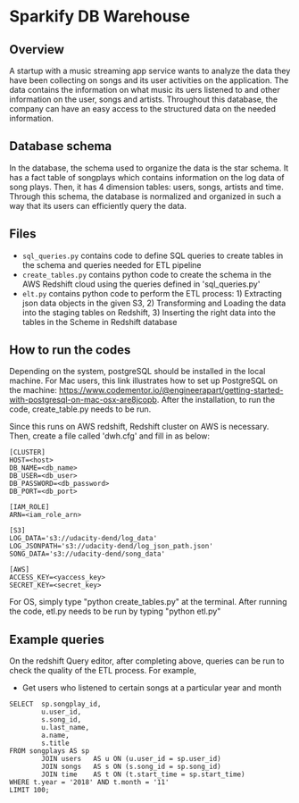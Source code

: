 # Sparkify DB Warehouse

## Overview
A startup with a music streaming app service wants to analyze the data they have been collecting on 
songs and its user activities on the application. 
The data contains the information on what music its uers listened to and other information on the user, songs and artists.
Throughout this database, the company can have an easy access to the structured data on the needed information. 

## Database schema

In the database, the schema used to organize the data is the star schema. It has a fact table of songplays which contains information on the log data of song plays.
Then, it has 4 dimension tables: users, songs, artists and time.
Through this schema, the database is normalized and organized in such a way that its users can efficiently query the data.

## Files
* `sql_queries.py` contains code to define SQL queries to create tables in the schema and queries needed for ETL pipeline
* `create_tables.py` contains python code to create the schema in the AWS Redshift cloud using the queries defined in 'sql_queries.py'
* `elt.py` contains python code to perform the ETL process: 1) Extracting json data objects in the given S3, 2) Transforming and Loading the data into the staging tables on Redshift, 3) Inserting the right data into the tables in the Scheme in Redshift database


## How to run the codes

Depending on the system, postgreSQL should be installed in the local machine. For Mac users, this link illustrates how to set up PostgreSQL on the machine: https://www.codementor.io/@engineerapart/getting-started-with-postgresql-on-mac-osx-are8jcopb.
After the installation, to run the code, create_table.py needs to be run.

Since this runs on AWS redshift, Redshift cluster on AWS is necessary.
Then, create a file called 'dwh.cfg' and fill in as below:

```
[CLUSTER]
HOST=<host>
DB_NAME=<db_name>
DB_USER=<db_user>
DB_PASSWORD=<db_password>
DB_PORT=<db_port>

[IAM_ROLE]
ARN=<iam_role_arn>

[S3]
LOG_DATA='s3://udacity-dend/log_data'
LOG_JSONPATH='s3://udacity-dend/log_json_path.json'
SONG_DATA='s3://udacity-dend/song_data'

[AWS]
ACCESS_KEY=<yaccess_key>
SECRET_KEY=<secret_key>
```


For OS, simply type "python create_tables.py" at the terminal. After running the code, etl.py needs to be run by typing "python etl.py"


## Example queries

On the redshift Query editor, after completing above, queries can be run to check the quality of the ETL process.
For example, 

* Get users who listened to certain songs at a particular year and month


```
SELECT  sp.songplay_id,
        u.user_id,
        s.song_id,
        u.last_name,
        a.name,
        s.title
FROM songplays AS sp
        JOIN users   AS u ON (u.user_id = sp.user_id)
        JOIN songs   AS s ON (s.song_id = sp.song_id)
        JOIN time    AS t ON (t.start_time = sp.start_time)
WHERE t.year = '2018' AND t.month = '11'
LIMIT 100;
```
